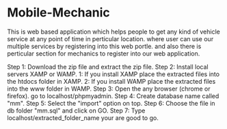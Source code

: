 # Mobile-Mechanic
This is web based application which helps people to get any kind of vehicle service at any point of time in perticular location. where user can use our multiple services by registering into this web portle. and also there is perticular section for mechanics to register into our web application. 

Step 1: Download the zip file and extract the zip file.
Step 2: Install local servers XAMP or WAMP.
        1: If you install XAMP place the extracted files into the htdocs folder in XAMP.
        2: If you install WAMP place the extracted files into the www folder in WAMP.
Step 3: Open the any browser (chrome or firefox). go to localhost/phpmyadmin.
Step 4: Create database name called "mm".
Step 5: Select the "import" option on top.
Step 6: Choose the file in db folder "mm.sql" and click on GO.
Step 7: Type localhost/extracted_folder_name your are good to go.
